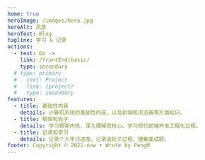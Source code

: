 ```yaml
---
home: true
heroImage: /images/hero.jpg
heroAlt: 风景
heroText: Blog
tagline: 学习 & 记录
actions:
  - text: Go ->
    link: /frontEnd/basic/
    type: secondary
  # type: primary
  # - text: Project
  #   link: /project/
  #   type: secondary
features:
  - title: 基础性内容
    details: 计算机系统的基础性内容，以及前端和浏览器等方面知识。
  - title: 框架和轮子
    details: 学习框架内核，深入理解其核心。学习现代前端开发工程化过程。
  - title: 记录和学习
    details: 记录个人学习进度，记录造轮子过程，搜集面试题。
footer: Copyright © 2021-now • Wrote by PengM
---
```


<Home/>
